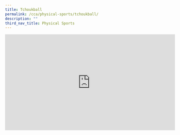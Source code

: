 ```yaml
---
title: Tchoukball
permalink: /cca/physical-sports/tchoukball/
description: ""
third_nav_title: Physical Sports
---
```

<iframe width="560" height="315" src="https://www.youtube.com/embed/UjZ9VW7AsV0?start=1" title="YouTube video player" frameborder="0" allow="accelerometer; autoplay; clipboard-write; encrypted-media; gyroscope; picture-in-picture" allowfullscreen></iframe>